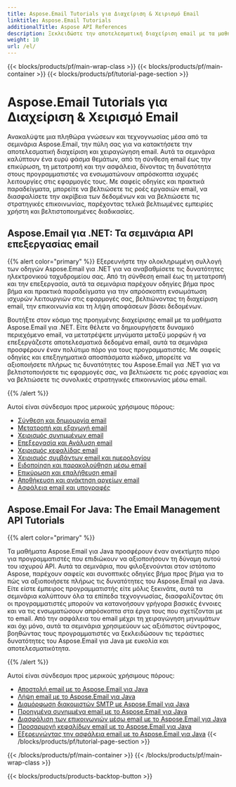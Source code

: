 ```yaml
---
title: Aspose.Email Tutorials για Διαχείριση & Χειρισμό Email
linktitle: Aspose.Email Tutorials
additionalTitle: Aspose API References
description: Ξεκλειδώστε την αποτελεσματική διαχείριση email με τα μαθήματα Aspose.Email. Από τη σύνθεση έως την ασφάλεια, κατακτήστε διάφορες πτυχές για βελτιωμένες ροές εργασίας και εμπειρίες χρήστη.
weight: 10
url: /el/
---
```


{{< blocks/products/pf/main-wrap-class >}}
{{< blocks/products/pf/main-container >}}
{{< blocks/products/pf/tutorial-page-section >}}

# Aspose.Email Tutorials για Διαχείριση & Χειρισμό Email

Ανακαλύψτε μια πληθώρα γνώσεων και τεχνογνωσίας μέσα από τα σεμινάρια Aspose.Email, την πύλη σας για να κατακτήσετε την αποτελεσματική διαχείριση και χειραγώγηση email. Αυτά τα σεμινάρια καλύπτουν ένα ευρύ φάσμα θεμάτων, από τη σύνθεση email έως την επικύρωση, τη μετατροπή και την ασφάλεια, δίνοντας τη δυνατότητα στους προγραμματιστές να ενσωματώνουν απρόσκοπτα ισχυρές λειτουργίες στις εφαρμογές τους. Με σαφείς οδηγίες και πρακτικά παραδείγματα, μπορείτε να βελτιώσετε τις ροές εργασιών email, να διασφαλίσετε την ακρίβεια των δεδομένων και να βελτιώσετε τις στρατηγικές επικοινωνίας, παρέχοντας τελικά βελτιωμένες εμπειρίες χρήστη και βελτιστοποιημένες διαδικασίες.

## Aspose.Email για .NET: Τα σεμινάρια API επεξεργασίας email
{{% alert color="primary" %}}
Εξερευνήστε την ολοκληρωμένη συλλογή των οδηγών Aspose.Email για .NET για να αναβαθμίσετε τις δυνατότητες ηλεκτρονικού ταχυδρομείου σας. Από τη σύνθεση email έως τη μετατροπή και την επεξεργασία, αυτά τα σεμινάρια παρέχουν οδηγίες βήμα προς βήμα και πρακτικά παραδείγματα για την απρόσκοπτη ενσωμάτωση ισχυρών λειτουργιών στις εφαρμογές σας, βελτιώνοντας τη διαχείριση email, την επικοινωνία και τη λήψη αποφάσεων βάσει δεδομένων.

Βουτήξτε στον κόσμο της προηγμένης διαχείρισης email με τα μαθήματα Aspose.Email για .NET. Είτε θέλετε να δημιουργήσετε δυναμικό περιεχόμενο email, να μετατρέψετε μηνύματα μεταξύ μορφών ή να επεξεργάζεστε αποτελεσματικά δεδομένα email, αυτά τα σεμινάρια προσφέρουν έναν πολύτιμο πόρο για τους προγραμματιστές. Με σαφείς οδηγίες και επεξηγηματικά αποσπάσματα κώδικα, μπορείτε να αξιοποιήσετε πλήρως τις δυνατότητες του Aspose.Email για .NET για να βελτιστοποιήσετε τις εφαρμογές σας, να βελτιώσετε τις ροές εργασίας και να βελτιώσετε τις συνολικές στρατηγικές επικοινωνίας μέσω email.

{{% /alert %}}

Αυτοί είναι σύνδεσμοι προς μερικούς χρήσιμους πόρους:
- [Σύνθεση και δημιουργία email](./net/email-composition-and-creation/)
- [Μετατροπή και εξαγωγή email](./net/email-conversion-and-export/)
- [Χειρισμός συνημμένων email](./net/email-attachment-handling/)
- [Επεξεργασία και Ανάλυση email](./net/email-processing-and-analysis/)
- [Χειρισμός κεφαλίδας email](./net/email-header-manipulation/)
- [Χειρισμός συμβάντων email και ημερολογίου](./net/email-event-and-calendar-handling/)
- [Ειδοποίηση και παρακολούθηση μέσω email](./net/email-notification-and-tracking/)
- [Επικύρωση και επαλήθευση email](./net/email-validation-and-verification/)
- [Αποθήκευση και ανάκτηση αρχείων email](./net/email-file-storage-and-retrieval/)
- [Ασφάλεια email και υπογραφές](./net/email-security-and-signatures/)

## Aspose.Email For Java: The Email Management API Tutorials
{{% alert color="primary" %}}

Τα μαθήματα Aspose.Email για Java προσφέρουν έναν ανεκτίμητο πόρο για προγραμματιστές που επιδιώκουν να αξιοποιήσουν τη δύναμη αυτού του ισχυρού API. Αυτά τα σεμινάρια, που φιλοξενούνται στον ιστότοπο Aspose, παρέχουν σαφείς και συνοπτικές οδηγίες βήμα προς βήμα για το πώς να αξιοποιήσετε πλήρως τις δυνατότητες του Aspose.Email για Java. Είτε είστε έμπειρος προγραμματιστής είτε μόλις ξεκινάτε, αυτά τα σεμινάρια καλύπτουν όλα τα επίπεδα τεχνογνωσίας, διασφαλίζοντας ότι οι προγραμματιστές μπορούν να κατανοήσουν γρήγορα βασικές έννοιες και να τις ενσωματώσουν απρόσκοπτα στα έργα τους που σχετίζονται με το email. Από την ασφάλεια του email μέχρι τη χειραγώγηση μηνυμάτων και όχι μόνο, αυτά τα σεμινάρια χρησιμεύουν ως αξιόπιστος σύντροφος, βοηθώντας τους προγραμματιστές να ξεκλειδώσουν τις τεράστιες δυνατότητες του Aspose.Email για Java με ευκολία και αποτελεσματικότητα.


{{% /alert %}}

Αυτοί είναι σύνδεσμοι προς μερικούς χρήσιμους πόρους:
- [Αποστολή email με το Aspose.Email για Java](./java/sending-emails/)
- [Λήψη email με το Aspose.Email για Java](./java/receiving-emails/)
- [Διαμόρφωση διακομιστών SMTP με Aspose.Email για Java](./java/configuring-smtp-servers/)
- [Προηγμένα συνημμένα email με το Aspose.Email για Java](./java/advanced-email-attachments/)
- [Διασφάλιση των επικοινωνιών μέσω email με το Aspose.Email για Java](./java/securing-email-communications/)
- [Προσαρμογή κεφαλίδων email με το Aspose.Email για Java](./java/customizing-email-headers/)
- [Εξερευνώντας την ασφάλεια email με το Aspose.Email για Java](./java/exploring-email-security/)
{{< /blocks/products/pf/tutorial-page-section >}}

{{< /blocks/products/pf/main-container >}}
{{< /blocks/products/pf/main-wrap-class >}}

{{< blocks/products/products-backtop-button >}}
